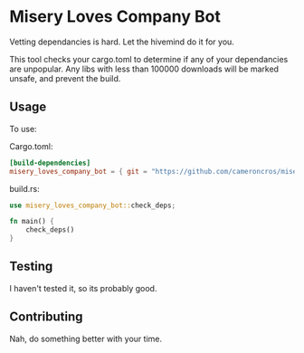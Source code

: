 Misery Loves Company Bot
========================

Vetting dependancies is hard. Let the hivemind do it for you.

This tool checks your cargo.toml to determine if any of your dependancies are unpopular.
Any libs with less than 100000 downloads will be marked unsafe, and prevent the build.

Usage
-----

To use: 

Cargo.toml:
```toml
[build-dependencies]
misery_loves_company_bot = { git = "https://github.com/cameroncros/misery_loves_company_bot.git" }
```

build.rs:
```rust
use misery_loves_company_bot::check_deps;

fn main() {
    check_deps()
}
```

Testing
-------

I haven't tested it, so its probably good.

Contributing
------------

Nah, do something better with your time.
